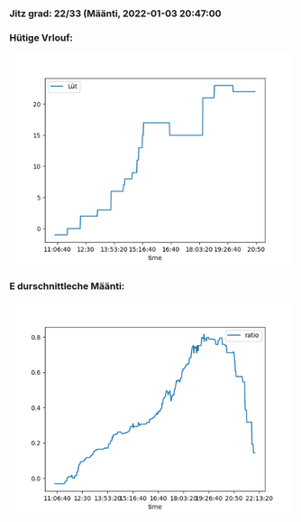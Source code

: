 ### Jitz grad: 22/33 (Määnti, 2022-01-03 20:47:00

### Hütige Vrlouf:
![Graph](Today.png)

### E durschnittleche Määnti:
![Graph](Määnti.png)